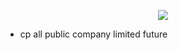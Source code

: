 <p align="center">
  <img src="รูป backtest/usd .png"/>
</p>

- cp all public company limited future
